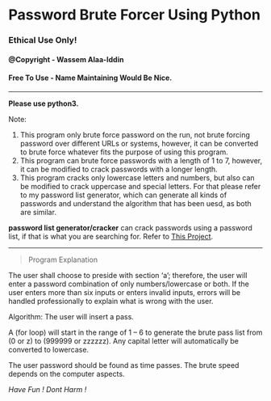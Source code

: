 # Password Brute Forcer Using Python
### Ethical Use Only! 


#### @Copyright - Wassem Alaa-Iddin
#### Free To Use - Name Maintaining Would Be Nice. 

-----------


**Please use python3.**

Note:
1. This program only brute force password on the run, not brute forcing password over different URLs or systems, however, it can be converted to brute force whatever fits the purpose of using this program.
2. This program can brute force passwords with a length of 1 to 7, however, it can be modified to crack passwords with a longer length.
3. This program cracks only lowercase letters and numbers, but also can be modified to crack uppercase and special letters. For that please refer to my password list generator, which can generate all kinds of passwords and understand the algorithm that has been uesd, as both are similar.


<b>password list generator/cracker</b> can crack passwords using a password list, if that is what you are searching for.
Refer to [This Project](https://github.com/WassemAdil/Password-List-Generator-Cracking).

-----------------------------------------------

> Program Explanation

The user shall choose to preside with section ‘a’; therefore, the user will enter a password
combination of only numbers/lowercase or both. If the user enters more than six inputs or enters
invalid inputs, errors will be handled professionally to explain what is wrong with the user.


Algorithm:
The user will insert a pass.

A (for loop) will start in the range of 1 – 6 to generate the brute pass list from (0 or z) to (999999
or zzzzzz). Any capital letter will automatically be converted to lowercase.


The user password should be found as time passes. The brute speed depends on the computer
aspects.




*Have Fun !*
*Dont Harm !*
